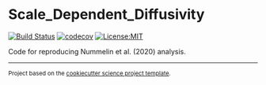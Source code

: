 Scale_Dependent_Diffusivity
==============================
[![Build Status](https://travis-ci.com/AleksiNummelin/scale_dependent_diffusivity.svg?branch=master)](https://travis-ci.com/AleksiNummelin/scale_dependent_diffusivity)
[![codecov](https://codecov.io/gh/AleksiNummelin/scale_dependent_diffusivity/branch/master/graph/badge.svg)](https://codecov.io/gh/AleksiNummelin/scale_dependent_diffusivity)
[![License:MIT](https://img.shields.io/badge/License-MIT-lightgray.svg?style=flt-square)](https://opensource.org/licenses/MIT)

Code for reproducing Nummelin et al. (2020) analysis.

--------

<p><small>Project based on the <a target="_blank" href="https://github.com/jbusecke/cookiecutter-science-project">cookiecutter science project template</a>.</small></p>

